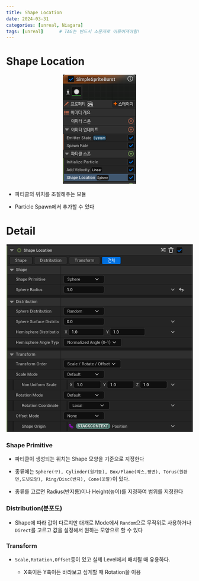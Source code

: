 ```yaml
---
title: Shape Location
date: 2024-03-31
categories: [unreal, Niagara]
tags: [unreal]		# TAG는 반드시 소문자로 이루어져야함!
---
```


# Shape Location

<center><img src="./../../../assets/img/Unreal/Niagara/ShapeLocation/Shape_Location.png"></center>

* 파티클의 위치를 조절해주는 모듈

* Particle Spawn에서 추가할 수 있다
  


# Detail

<center><img src="./../../../assets/img/Unreal/Niagara/ShapeLocation/Shape_Location_Properties.png"></center>

### Shape Primitive

* 파티클이 생성되는 위치는 Shape 모양을 기준으로 지정한다

* 종류에는 `Sphere(구), Cylinder(원기둥), Box/Plane(박스,평면), Torus(원환면,도넛모양), Ring/Disc(반지), Cone(꼬깔)`이 있다.

* 종류를 고르면 Radius(반지름)이나 Height(높이)를 지정하여 범위를 지정한다

### Distribution(분포도)

* Shape에 따라 값이 다르지만 대개로 Mode에서 `Random`으로 무작위로 사용하거나 `Direct`를 고르고 값을 설정해서 원하는 모양으로 할 수 있다

### Transform

* `Scale,Rotation,Offset`등이 있고 실제 Level에서 배치될 때 유용하다.

  * X축이든 Y축이든 바라보고 싶게할 때 Rotation을 이용